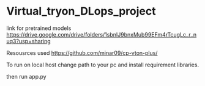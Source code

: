 # Virtual_tryon_DLops_project
link for pretrained models 
https://drive.google.com/drive/folders/1sbnIJ9bnxMub99EFm4rTcugLc_r_nuq3?usp=sharing


Resousrces used https://github.com/minar09/cp-vton-plus/

To run on local host change path to your pc and install requirement libraries.

then run app.py

